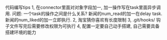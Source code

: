 代码编写tips
1, 在connector里面对对象字段加一, 加一操作写在task里面异步调用. 问题: 一个task的操作之间是什么关系?
    新闻的num_read的加一在delay task. 新闻的num_liked的加一立即执行.
2, 淘宝猜你喜欢有长度限制
3, .git/hooks/ 钩子文件写完后需要修改权限为可执行 
4, 配置一定要自己动手搭建, 自己需要具备搭建环境的能力
